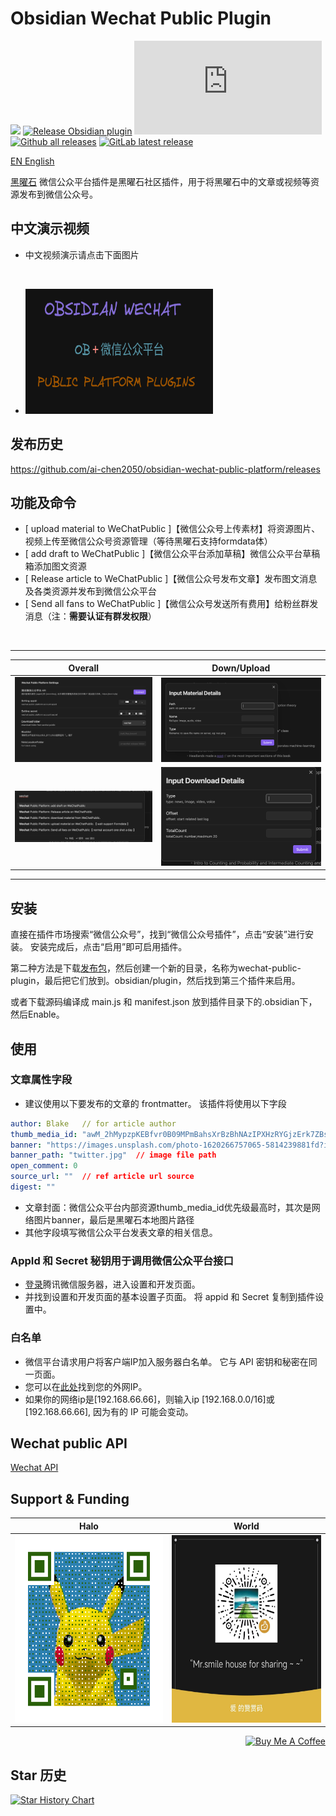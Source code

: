 # Obsidian Wechat Public Plugin

[![](https://github.com/ai-chen2050/obsidian-wechat-public-platform/actions/workflows/CI.yml/badge.svg)](https://github.com/ai-chen2050/obsidian-wechat-public-platform/actions/workflows/CI.yml)
[![Release Obsidian plugin](https://github.com/ai-chen2050/obsidian-wechat-public-platform/actions/workflows/release.yml/badge.svg)](https://github.com/ai-chen2050/obsidian-wechat-public-platform/actions/workflows/release.yml)
[![GitHub license](https://badgen.net/github/license/Naereen/Strapdown.js)](https://github.com/ai-chen2050/obsidian-wechat-public-platform/blob/master/LICENSE)
[![Github all releases](https://img.shields.io/github/downloads/ai-chen2050/obsidian-wechat-public-platform/total.svg)](https://GitHub.com/ai-chen2050/obsidian-wechat-public-platform/releases/)
[![GitLab latest release](https://badgen.net/github/release/ai-chen2050/obsidian-wechat-public-platform/)](https://github.com/ai-chen2050/obsidian-wechat-public-platform/releases)

[EN English](./README.md)

[黑曜石](https://obsidian.md/) 微信公众平台插件是黑曜石社区插件，用于将黑曜石中的文章或视频等资源发布到微信公众号。

## 中文演示视频

- 中文视频演示请点击下面图片
<br>

- <a href="https://www.bilibili.com/video/BV1re411z7Ey?t=13.4">
  <img src="public/obsidian-wechat.png" alt="Obsidian Wechat" width="300" height="200">
</a>



## 发布历史
https://github.com/ai-chen2050/obsidian-wechat-public-platform/releases

## 功能及命令

- [ upload material to WeChatPublic ]【微信公众号上传素材】将资源图片、视频上传至微信公众号资源管理（等待黑曜石支持formdata体）
- [ add draft to WeChatPublic ]【微信公众平台添加草稿】微信公众平台草稿箱添加图文资源
- [ Release article to WeChatPublic ]【微信公众号发布文章】发布图文消息及各类资源并发布到微信公众平台
- [ Send all fans to WeChatPublic ]【微信公众号发送所有费用】给粉丝群发消息（注：**需要认证有群发权限**）

<br>

---

|    Overall    |    Down/Upload    |
|:-----------:|:-----------:|
| ![setting](./public/setting.png) | ![uploadMateial](./public/uploadMateial.png)  |
| ![commands](./public/commands.png)| ![download](./public/download.png) |

---

## 安装

直接在插件市场搜索“微信公众号”，找到“微信公众号插件”，点击“安装”进行安装。 安装完成后，点击“启用”即可启用插件。 

第二种方法是下载[发布包](https://github.com/ai-chen2050/obsidian-wechat-public-platform/releases)，然后创建一个新的目录，名称为wechat-public-plugin，最后把它们放到。obsidian/plugin，然后找到第三个插件来启用。

或者下载源码编译成 main.js 和 manifest.json 放到插件目录下的.obsidian下，然后Enable。

## 使用

### 文章属性字段

- 建议使用以下要发布的文章的 frontmatter。 该插件将使用以下字段

```yaml
author: Blake   // for article author
thumb_media_id: "awM_2hMypzpKEBfvr0B09MPmBahsXrBzBhNAzIPXHzRYGjzErk7ZBs4L8nL7VpEY" // media id in wechat platform
banner: "https://images.unsplash.com/photo-1620266757065-5814239881fd?ixlib=rb-4.0.3&q=85&fm=jpg&crop=entropy&cs=srgb&w=2400"
banner_path: "twitter.jpg"  // image file path
open_comment: 0
source_url: ""  // ref article url source
digest: ""
```

- 文章封面：微信公众平台内部资源thumb_media_id优先级最高时，其次是网络图片banner，最后是黑曜石本地图片路径
- 其他字段填写微信公众平台发表文章的相关信息。

### AppId 和 Secret 秘钥用于调用微信公众平台接口

- [登录](https://mp.weixin.qq.com/)腾讯微信服务器，进入设置和开发页面。
- 并找到设置和开发页面的基本设置子页面。 将 appid 和 Secret 复制到插件设置中。

### 白名单

- 微信平台请求用户将客户端IP加入服务器白名单。 它与 API 密钥和秘密在同一页面。
- 您可以在[此处](https://tool.lu/ip/)找到您的外网IP。
- 如果你的网络ip是[192.168.66.66]，则输入ip [192.168.0.0/16]或[192.168.66.66], 因为有的 IP 可能会变动。
  
## Wechat public API
[Wechat API](./docs/wepublic.md)

## Support & Funding


| Halo | World |
|:-----------:|:-----------:|
|<img src="./public/commutity.jpg" alt="wechat-motion-qr" width="300" height="300">|<img src="./public/wechat-motion-qr.png" alt="wechat-motion-qr" width="300" height="300">|


<div align="right">
<a href="https://www.buymeacoffee.com/blakechan" target="_blank"><img src="https://cdn.buymeacoffee.com/buttons/v2/default-violet.png" alt="Buy Me A Coffee" style="height: 45px !important;width: 140px !important;" ></a>
</div>



## Star 历史

[![Star History Chart](https://api.star-history.com/svg?repos=ai-chen2050/obsidian-wechat-public-platform&type=Date)](https://star-history.com/#ai-chen2050/obsidian-wechat-public-platform&Date)

